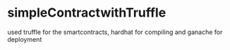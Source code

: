 # simpleContractwithTruffle
used truffle for the smartcontracts, hardhat for compiling and ganache for deployment

